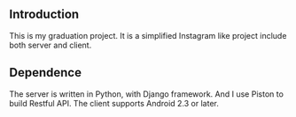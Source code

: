 Introduction
------------
This is my graduation project. It is a simplified Instagram like project include both server and client.

Dependence
----------
The server is written in Python, with Django framework. And I use Piston to build Restful API.
The client supports Android 2.3 or later.


